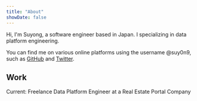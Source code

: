 ```yaml
---
title: "About"
showDate: false
---
```


Hi, I'm Suyong, a software engineer based in Japan. I specializing in data platform engineering.

You can find me on various online platforms using the username @suy0n9, such as [GitHub](https://github.com/suy0n9) and [Twitter](https://twitter.com/suy0n9).

## Work
Current: Freelance Data Platform Engineer at a Real Estate Portal Company
